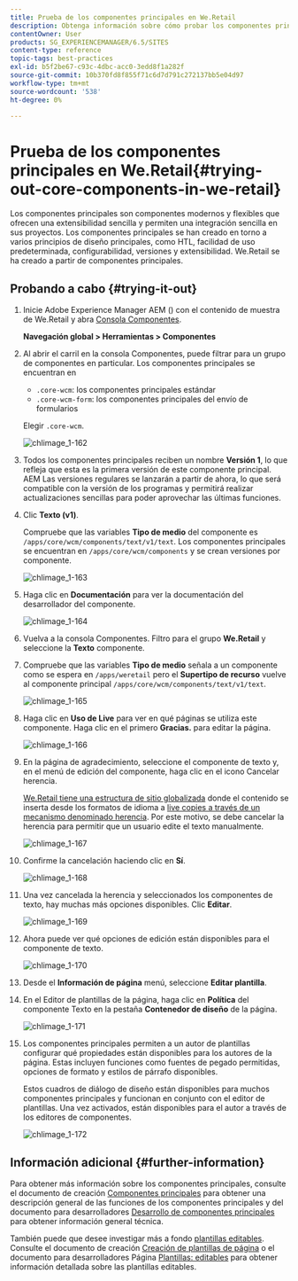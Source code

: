 ```yaml
---
title: Prueba de los componentes principales en We.Retail
description: Obtenga información sobre cómo probar los componentes principales en Adobe Experience Manager mediante We.Retail.
contentOwner: User
products: SG_EXPERIENCEMANAGER/6.5/SITES
content-type: reference
topic-tags: best-practices
exl-id: b5f2be67-c93c-4dbc-acc0-3edd8f1a282f
source-git-commit: 10b370fd8f855f71c6d7d791c272137bb5e04d97
workflow-type: tm+mt
source-wordcount: '538'
ht-degree: 0%

---
```


# Prueba de los componentes principales en We.Retail{#trying-out-core-components-in-we-retail}

Los componentes principales son componentes modernos y flexibles que ofrecen una extensibilidad sencilla y permiten una integración sencilla en sus proyectos. Los componentes principales se han creado en torno a varios principios de diseño principales, como HTL, facilidad de uso predeterminada, configurabilidad, versiones y extensibilidad. We.Retail se ha creado a partir de componentes principales.

## Probando a cabo {#trying-it-out}

1. Inicie Adobe Experience Manager AEM () con el contenido de muestra de We.Retail y abra [Consola Componentes](/help/sites-authoring/default-components-console.md).

   **Navegación global > Herramientas > Componentes**

1. Al abrir el carril en la consola Componentes, puede filtrar para un grupo de componentes en particular. Los componentes principales se encuentran en

   * `.core-wcm`: los componentes principales estándar
   * `.core-wcm-form`: los componentes principales del envío de formularios

   Elegir `.core-wcm`.

   ![chlimage_1-162](assets/chlimage_1-162.png)

1. Todos los componentes principales reciben un nombre **Versión 1**, lo que refleja que esta es la primera versión de este componente principal. AEM Las versiones regulares se lanzarán a partir de ahora, lo que será compatible con la versión de los programas y permitirá realizar actualizaciones sencillas para poder aprovechar las últimas funciones.
1. Clic **Texto (v1)**.

   Compruebe que las variables **Tipo de medio** del componente es `/apps/core/wcm/components/text/v1/text`. Los componentes principales se encuentran en `/apps/core/wcm/components` y se crean versiones por componente.

   ![chlimage_1-163](assets/chlimage_1-163.png)

1. Haga clic en **Documentación** para ver la documentación del desarrollador del componente.

   ![chlimage_1-164](assets/chlimage_1-164.png)

1. Vuelva a la consola Componentes. Filtro para el grupo **We.Retail** y seleccione la **Texto** componente.
1. Compruebe que las variables **Tipo de medio** señala a un componente como se espera en `/apps/weretail` pero el **Supertipo de recurso** vuelve al componente principal `/apps/core/wcm/components/text/v1/text`.

   ![chlimage_1-165](assets/chlimage_1-165.png)

1. Haga clic en **Uso de Live** para ver en qué páginas se utiliza este componente. Haga clic en el primero **Gracias.** para editar la página.

   ![chlimage_1-166](assets/chlimage_1-166.png)

1. En la página de agradecimiento, seleccione el componente de texto y, en el menú de edición del componente, haga clic en el icono Cancelar herencia.

   [We.Retail tiene una estructura de sitio globalizada](/help/sites-developing/we-retail-globalized-site-structure.md) donde el contenido se inserta desde los formatos de idioma a [live copies a través de un mecanismo denominado herencia](/help/sites-administering/msm.md). Por este motivo, se debe cancelar la herencia para permitir que un usuario edite el texto manualmente.

   ![chlimage_1-167](assets/chlimage_1-167.png)

1. Confirme la cancelación haciendo clic en **Sí**.

   ![chlimage_1-168](assets/chlimage_1-168.png)

1. Una vez cancelada la herencia y seleccionados los componentes de texto, hay muchas más opciones disponibles. Clic **Editar**.

   ![chlimage_1-169](assets/chlimage_1-169.png)

1. Ahora puede ver qué opciones de edición están disponibles para el componente de texto.

   ![chlimage_1-170](assets/chlimage_1-170.png)

1. Desde el **Información de página** menú, seleccione **Editar plantilla**.
1. En el Editor de plantillas de la página, haga clic en **Política** del componente Texto en la pestaña **Contenedor de diseño** de la página.

   ![chlimage_1-171](assets/chlimage_1-171.png)

1. Los componentes principales permiten a un autor de plantillas configurar qué propiedades están disponibles para los autores de la página. Estas incluyen funciones como fuentes de pegado permitidas, opciones de formato y estilos de párrafo disponibles.

   Estos cuadros de diálogo de diseño están disponibles para muchos componentes principales y funcionan en conjunto con el editor de plantillas. Una vez activados, están disponibles para el autor a través de los editores de componentes.

   ![chlimage_1-172](assets/chlimage_1-172.png)

## Información adicional {#further-information}

Para obtener más información sobre los componentes principales, consulte el documento de creación [Componentes principales](https://experienceleague.adobe.com/docs/experience-manager-core-components/using/introduction.html?lang=es) para obtener una descripción general de las funciones de los componentes principales y del documento para desarrolladores [Desarrollo de componentes principales](https://experienceleague.adobe.com/docs/experience-manager-core-components/using/developing/overview.html?lang=en) para obtener información general técnica.

También puede que desee investigar más a fondo [plantillas editables](/help/sites-developing/we-retail-editable-templates.md). Consulte el documento de creación [Creación de plantillas de página](/help/sites-authoring/templates.md) o el documento para desarrolladores Página [Plantillas: editables](/help/sites-developing/page-templates-editable.md) para obtener información detallada sobre las plantillas editables.
